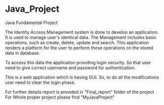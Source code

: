 # Java_Project
Java Fundamental Project

The Identity Access Management system is done to develop an application.
It is used to manage user's identical data. The Management includes basic operations, such as create, delete, update and search.
This application renders a platform for the user to perform these operations on the stored data in database. 

To access this data the application providing login security. So that user need to give
correct username and password for authentication.

This is a web application which is having GUI.
So, to do all the modifications user need to clear the login phase.

For further details report is provided in "Final_report" folder of the project 
For Whole proper project please find "MyJavaProject"
